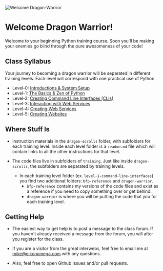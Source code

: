 ![Welcome Dragon-Warrior](http://i.ytimg.com/vi/bhJ1rXVGAv0/maxresdefault.jpg)
# Welcome Dragon Warrior!
Welcome to your beginning Python training course.  Soon you'll be making
your enemies go blind through the pure awesomeness of your code!


## Class Syllabus
Your journey to becoming a dragon warrior will be separated in different 
training levels.  Each level will correspond with one practical use of Python.
* Level-0: [Introductions & System Setup](dragon-scrolls/level-0/readme.md)
* Level-1: [The Basics & Zen of Python](dragon-scrolls/level-1/readme.md)
* Level-2: [Creating Command Line Interfaces (CLIs)](dragon-scrolls/level-2/readme.md)
* Level-3: [Interacting with Web Services](dragon-scrolls/level-3/readme.md)
* Level-4: [Creating Web Services](dragon-scrolls/level-4/readme.md)
* Level-5: [Creating Websites](dragon-scrolls/level-5/readme.md)

## Where Stuff Is
* Instruction materials in the `dragon-scrolls` folder, with subfolders for
each training level.  Inside each level folder is a `readme.md` file which 
will contain links to all the other instructions for that level.

* The code files live in subfolders of `training`.  Just like inside 
`dragon-scrolls`, the subfolders are separated by training levels.
    * In each training level folder (ex. `level-1-command-line-interfaces`)
    you find two additional folders: `bfp-reference` and `dragon-warrior`.
        * `bfp-reference` contains my versions of the code files and exist
        as a reference if you need to copy something over or get behind.
        * `dragon-warrior` is where you will be putting the code that you 
        for each training level.
        
## Getting Help
* The easiest way to get help is to post a message to the class forum.  If 
you haven't already received a message from the forum, you will after you 
register for the class.

* If you are a visitor from the great interwebs, feel free to email me
at mike@eikonomega.com with any questions.

* Also, feel free to open Github issues and/or pull requests.
